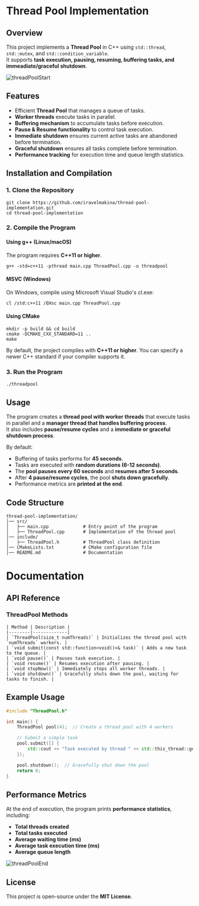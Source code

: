 # Thread Pool Implementation

## Overview
This project implements a **Thread Pool** in C++ using `std::thread`, `std::mutex`, and `std::condition_variable`.  
It supports **task execution, pausing, resuming, buffering tasks, and immeadiate/graceful shutdown**.

![threadPoolStart](https://github.com/user-attachments/assets/f7235188-f122-4e21-a3e9-137fd1678fc8)

## Features
- Efficient **Thread Pool** that manages a queue of tasks.
- **Worker threads** execute tasks in parallel.
- **Buffering mechanism** to accumulate tasks before execution.
- **Pause & Resume functionality** to control task execution.
- **Immediate shutdown** ensures current active tasks are abandoned before termination.
- **Graceful shutdown** ensures all tasks complete before termination.
- **Performance tracking** for execution time and queue length statistics.

## Installation and Compilation

### **1. Clone the Repository**
```
git clone https://github.com/iravelmakina/thread-pool-implementation.git
cd thread-pool-implementation
```

### **2. Compile the Program**
#### **Using g++ (Linux/macOS)**
The program requires **C++11 or higher**.
```
g++ -std=c++11 -pthread main.cpp ThreadPool.cpp -o threadpool
```

#### **MSVC (Windows)**
On Windows, compile using Microsoft Visual Studio's cl.exe:
```
cl /std:c++11 /EHsc main.cpp ThreadPool.cpp
```

#### **Using CMake**
```
mkdir -p build && cd build
cmake -DCMAKE_CXX_STANDARD=11 ..
make
```

By default, the project compiles with **C++11 or higher**. You can specify a newer C++ standard if your compiler supports it.

### **3. Run the Program**
```
./threadpool
```

## Usage
The program creates a **thread pool with worker threads** that execute tasks in parallel and a **manager thread that handles buffering process**.  
It also includes **pause/resume cycles** and a **immediate or graceful shutdown process**.

By default:
- Buffering of tasks performs for **45 seconds**.
- Tasks are executed with **random durations (6-12 seconds)**.
- The **pool pauses every 60 seconds** and **resumes after 5 seconds**.
- After **4 pause/resume cycles**, the pool **shuts down gracefully**.
- Performance metrics are **printed at the end**.

## Code Structure
```
thread-pool-implementation/
│── src/
│   ├── main.cpp             # Entry point of the program
│   ├── ThreadPool.cpp       # Implementation of the thread pool
│── include/
│   ├── ThreadPool.h         # ThreadPool class definition
│── CMakeLists.txt           # CMake configuration file
│── README.md                # Documentation
```

# Documentation

## API Reference
### **ThreadPool Methods**
```
| Method | Description |
|--------|-------------|
| `ThreadPool(size_t numThreads)` | Initializes the thread pool with `numThreads` workers. |
| `void submit(const std::function<void()>& task)` | Adds a new task to the queue. |
| `void pause()` | Pauses task execution. |
| `void resume()` | Resumes execution after pausing. |
| `void stopNow()` | Immediately stops all worker threads. |
| `void shutdown()` | Gracefully shuts down the pool, waiting for tasks to finish. |
```

## Example Usage
```cpp
#include "ThreadPool.h"

int main() {
    ThreadPool pool(4);  // Create a thread pool with 4 workers

    // Submit a simple task
    pool.submit([] {
        std::cout << "Task executed by thread " << std::this_thread::get_id() << std::endl;
    });

    pool.shutdown();  // Gracefully shut down the pool
    return 0;
}
```

## Performance Metrics

At the end of execution, the program prints **performance statistics**, including:

- **Total threads created**
- **Total tasks executed**
- **Average waiting time (ms)**
- **Average task execution time (ms)**
- **Average queue length**

![threadPoolEnd](https://github.com/user-attachments/assets/9312c385-f331-417b-ac4e-aa2343cac7bc)

## License

This project is open-source under the **MIT License**.
